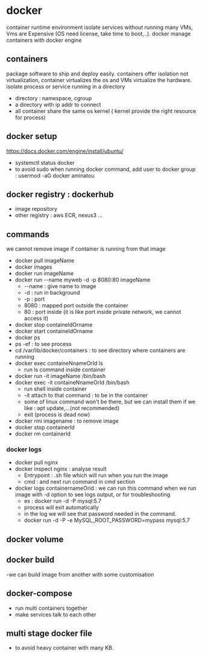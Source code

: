 # docker 
container runtime environment
isolate services without running many VMs, Vms are Expensive (OS need license, take time to boot,..).
docker manage containers with docker engine
## containers
package software to ship and deploy easily.
containers offer isolation not virtualization, container virtualizes the os and VMs virtualize the hardware.
isolate process or service running in a directory
- directory : namespace, cgroup
- a directory with ip addr to connect
- all container share the same os kernel ( kernel provide the right resource for process)

## docker setup 
https://docs.docker.com/engine/install/ubuntu/
- systemctl status docker
- to avoid sudo when running docker command, add user to docker group : usermod -aG docker aminatou
## docker registry : dockerhub
- image repository
- other registry : aws ECR, nexus3 ...

## commands 
we cannot remove image if container is running from that image
- docker pull imageName
- docker images
- docker run imageName
- docker run --name myweb  -d -p 8080:80 imageName
  - --name : give name to image
  - -d : run in background
  - -p : port
  - 8080 : mapped port outside the container
  - 80 : port inside (it is like port inside private network, we cannot access it)
- docker stop containeIdOrname
- docker start containeIdOrname
- docker ps
- ps -ef : to see process
- cd /var/lib/docker/containers : to see directory where containers are running
- docker exec containeNnameOrId ls
  - run ls command inside container
- docker run -it imageName /bin/bash
- docker exec -it containeNnameOrId /bin/bash
  - run shell inside container
  - -it attach to that command : to be in the container
  - some of linux command won't be there, but we can install them if we like : apt update,...(not recommended)
  - exit (process is dead now)
- docker rmi imagename : to remove image
- docker stop containerId
- docker rm containerId

### docker logs
- docker pull nginx 
- docker inspect nginx : analyse result
  - Entrypoint : .sh file which will run when you run the image
  - cmd : and next run command in cmd section
- docker logs containernameOrid : we can run this command when we run image with -d option to see logs output, or for troubleshooting
  - ex : docker run -d -P  mysql:5.7
  - process will exit automatically
  - in the log we will see that password needed in the command.
  - docker run -d -P -e MySQL_ROOT_PASSWORD=mypass  mysql:5.7

## docker volume

## docker build
-we can build image from another with some customisation
## docker-compose
- run multi containers together 
- make services talk to each other
## multi stage docker file 
- to avoid heavy container with many KB.
